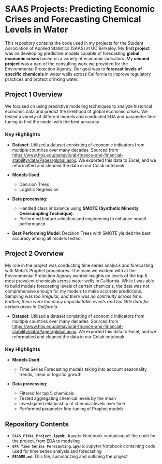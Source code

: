 # SAAS Projects: Predicting Economic Crises and Forecasting Chemical Levels in Water

This repository contains the code used in my projects for the Student Association of Applied Statistics (SAAS) at UC Berkeley. My **first project** was on developing predictive models capable of forecasting **global economic crises** based on a variety of economic indicators. My **second project** was a part of the consulting work we provided for the Environmental Protection Agency. Our goal was to **forecast levels of specific chemicals** in water wells across California to improve regulatory practices and protect drinking water. 

## Project 1 Overview

We focused on using predictive modeling techniques to analyze historical economic data and predict the likelihood of global economic crises. We tested a variety of different models and conducted EDA and parameter fine-tuning to find the model with the best accuracy 

### Key Highlights
- **Dataset**: Utilized a dataset consisting of economic indicators from multiple countries over many decades. Sourced from https://www.hbs.edu/behavioral-finance-and-financial-stability/data/Pages/global.aspx. We exported this data to Excel, and we reformatted and cleaned the data in our Colab notebook. 
  
- **Models Used**:
  - Decision Trees
  - Logistic Regression
    
- **Data processing**:
  - Handled class imbalance using **SMOTE (Synthetic Minority Oversampling Technique)**.
  - Performed feature selection and engineering to enhance model performance.
- **Best Performing Model**: Decision Trees with SMOTE yielded the best accuracy among all models tested.

## Project 2 Overview

My role in the project was conducting time series analysis and forecasting with Meta's Prophet procedures. The team we worked with at the Environmental Protection Agency wanted insights on levels of the top 5 most prevalent chemicals across water wells in California. While I was able to build models forecasting levels of certain chemicals, the data was not comprehensive enough for my models to make accurate predictions. Sampling was *too irregular, and there was no continuity across time. Further, there were too many unpredictable events and too little data for certain areas in California.*  
- **Dataset**: Utilized a dataset consisting of economic indicators from multiple countries over many decades. Sourced from https://www.hbs.edu/behavioral-finance-and-financial-stability/data/Pages/global.aspx. We exported this data to Excel, and we reformatted and cleaned the data in our Colab notebook. 

### Key Highlights
- **Models Used**:
  - Time Series Forecasting models taking into account seasonality, trends, linear or logistic growth
    
- **Data processing**:
  - Filtered for top 5 chemicals
  - Tested aggregating chemical levels by the mean
  - Investigated relationship of chemical levels over time
  - Performed parameter fine-tuning of Prophet models

## Repository Contents

- **`SAAS_FINAL_Project.ipynb`**: Jupyter Notebook containing all the code for the project, from EDA to modeling
- **`EPA Time Series Forecasting.ipynb`**: Jupyter Notebook containing code used for time series analysis and forecasting
- **`README.md`**: This file, summarizing and outlining the project



